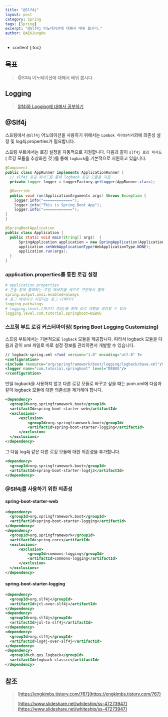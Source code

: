 ```yaml
---
title: "@Slf4j"
layout: post
category: Spring
tags: [Spring]
excerpt: "@Slf4j 어노테이션에 대해서 배워 봅시다."
author: BAEKJungHo
---
```


* content
{:toc}

## 목표

  > @Slf4j 어노테이션에 대해서 배워 봅시다.

## Logging

  > [Slf4j와 Logging에 대해서 공부하기](https://baekjungho.github.io/technology-slf4jlog/)

## @Slf4j

  스프링에서 `@Slf4j` 어노테이션을 사용하기 위해서는 `Lombok 라이브러리`외에 의존성 설정 및 log4j.properties가 필요합니다.

  스프링 부트에서는 로깅 설정을 자동적으로 지원합니다. 다음과 같이 `slf4j 로깅 파사드`( 로깅 모듈을 추상화한 것 )를 통해 `logback`을 기본적으로 지원하고 있습니다.

  ```java
  @Component
  public class AppRunner implements ApplicationRunner {
    // slf4j 로깅 파사드를 통해 logback 로깅 모듈을 지원
    private Logger logger = LoggerFactory.getLogger(AppRunner.class);

    @Override
    public void run(ApplicationArguments args) throws Exception {
      logger.info("=============");
      logger.info("This is Spring Boot App");
      logger.info("=============");
  }
}
  ```

  ```java
  @SpringBootApplication
  public class Application {
    public static void main(String[] args)  {
        SpringApplication application = new SpringApplication(Application.class);
        application.setWebApplicationType(WebApplicationType.NONE);
        application.run(args);
    }
}
  ```

### application.properties를 통한 로깅 설정

  ```yml
  # application.properties
  # 콘솔 창에 출력되는 로깅 메세지를 색으로 구분해서 출력
  spring.output.ansi.enabled=always
  # 로그 메세지가 저장되는 로그 디렉터리
  logging.path=logs
  # logging.level.{패키지 경로}를 통해 로깅 레벨을 결정할 수 있슴
  logging.level.com.tutorial.springboot=DEBUG
  ```

### 스프링 부트 로깅 커스터마이징( Spring Boot Logging Customizing)

  스프링 부트에서는 기본적으로 `logback` 모듈을 제공합니다. 따라서 logback 모듈을 다음과 같이 xml 파일로 따로 설정 정보를 관리하면서 개발할 수 있습니다.

  ```xml
// logback-spring.xml <?xml version="1.0" encoding="utf-8" ?>
<configuration>
<include resource="org/springframework/boot/logging/logback/base.xml"/>
<logger name="com.tutorial.springboot" level="DEBUG"/>
</configuration>
  ```

  만일 logback을 사용하지 않고 다른 로깅 모듈로 바꾸고 싶을 때는 pom.xml에 다음과 같이 logback 모듈에 대한 의존성을 제거해야 합니다.

  ```xml
  <dependency>
    <groupId>org.springframework.boot</groupId>
    <artifactId>spring-boot-starter-web</artifactId>
    <exclusions>
        <exclusion>
            <groupId>org.springframework.boot</groupId>
            <artifactId>spring-boot-starter-logging</artifactId>
        </exclusion>
    </exclusions>
</dependency>
  ```

  그 다음 log4j 같은 다른 로깅 모듈에 대한 의존성을 추가합니다.

  ```xml
  <dependency>
    <groupId>org.springframework.boot</groupId>
    <artifactId>spring-boot-starter-log4j2</artifactId>
</dependency>
  ```

### @Slf4j를 사용하기 위한 의존성

#### spring-boot-starter-web

  ```xml
  <dependency>
    <groupId>org.springframework.boot</groupId>
    <artifactId>spring-boot-starter-logging</artifactId>
  </dependency>
  <dependency>
    <groupId>org.springframework</groupId>
    <artifactId>spring-core</artifactId>
    <exclusions>
        <exclusion>
            <groupId>commons-logging</groupId>
            <artifactId>commons-logging</artifactId>
        </exclusion>
    </exclusions>
  </dependency>
  ```

#### spring-boot-starter-logging

  ```xml
  <dependency>
    <groupId>org.slf4j</groupId>
    <artifactId>jcl-over-slf4j</artifactId>
  </dependency>
  <dependency>
    <groupId>org.slf4j</groupId>
    <artifactId>jul-to-slf4j</artifactId>
  </dependency>
  <dependency>
    <groupId>org.slf4j</groupId>
    <artifactId>log4j-over-slf4j</artifactId>
  </dependency>
  <dependency>
    <groupId>ch.qos.logback</groupId>
    <artifactId>logback-classic</artifactId>
  </dependency>
  ```

## 참조

   > [https://engkimbs.tistory.com/767](https://engkimbs.tistory.com/767)
   >
   > [https://www.slideshare.net/whiteship/ss-47273947](https://www.slideshare.net/whiteship/ss-47273947)
